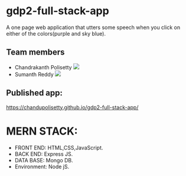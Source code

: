 # gdp2-full-stack-app

A one page web application that utters some speech when you click on either of the colors(purple and sky blue).

## Team members
* Chandrakanth Polisetty 
![](https://avatars.githubusercontent.com/u/60024350?s=460&u=cb542468bdf10c650a7e11753b4a31da8f2aeaa9&v=4)
* Sumanth Reddy 
![](https://avatars.githubusercontent.com/u/60023332?s=400&u=276e2972686007fe8fb19592ff5c17b1187120cd&v=4)

## Published app: 
https://chandupolisetty.github.io/gdp2-full-stack-app/

# MERN STACK:
* FRONT END: HTML,CSS,JavaScript.
* BACK END: Express JS.
* DATA BASE: Mongo DB.
* Environment: Node jS.
